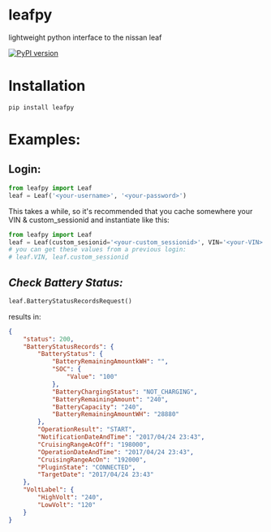 # leafpy
lightweight python interface to the nissan leaf

[![PyPI version](https://badge.fury.io/py/leafpy.svg)](https://badge.fury.io/py/leafpy)

# Installation
```
pip install leafpy
```

# Examples:

Login:
----

```python
from leafpy import Leaf
leaf = Leaf('<your-username>', '<your-password>')
```

This takes a while, so it's recommended that you cache somewhere your VIN & custom_sessionid and instantiate like this:

```python
from leafpy import Leaf
leaf = Leaf(custom_sesionid='<your-custom_sessionid>', VIN='<your-VIN>')
# you can get these values from a previous login:
# leaf.VIN, leaf.custom_sessionid
```

*Check Battery Status:*
-----
```python
leaf.BatteryStatusRecordsRequest()
```
results in:
```json
{
	"status": 200,
	"BatteryStatusRecords": {
		"BatteryStatus": {
			"BatteryRemainingAmountkWH": "",
			"SOC": {
				"Value": "100"
			},
			"BatteryChargingStatus": "NOT_CHARGING",
			"BatteryRemainingAmount": "240",
			"BatteryCapacity": "240",
			"BatteryRemainingAmountWH": "28880"
		},
		"OperationResult": "START",
		"NotificationDateAndTime": "2017/04/24 23:43",
		"CruisingRangeAcOff": "198000",
		"OperationDateAndTime": "2017/04/24 23:43",
		"CruisingRangeAcOn": "192000",
		"PluginState": "CONNECTED",
		"TargetDate": "2017/04/24 23:43"
	},
	"VoltLabel": {
		"HighVolt": "240",
		"LowVolt": "120"
	}
}
```

